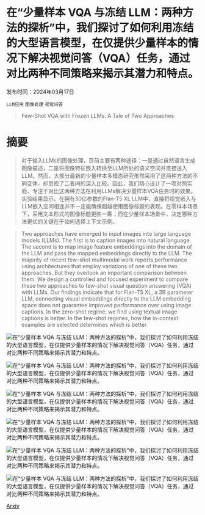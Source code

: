 # 在“少量样本 VQA 与冻结 LLM：两种方法的探析”中，我们探讨了如何利用冻结的大型语言模型，在仅提供少量样本的情况下解决视觉问答（VQA）任务，通过对比两种不同策略来揭示其潜力和特点。

发布时间：2024年03月17日

`LLM应用` `图像处理` `视觉问答`

> Few-Shot VQA with Frozen LLMs: A Tale of Two Approaches

# 摘要

> 对于输入LLMs的图像处理，目前主要有两种途径：一是通过自然语言生成图像描述，二是将图像特征嵌入转换至LLM所处的语义空间并直接送入LLM。然而，大部分最新的少量样本多模态研究虽然采用了这两种方法的不同变体，却忽视了二者间的深入比较。因此，我们精心设计了一项对照实验，专注于对比这两种方法在利用LLMs解决少量样本VQA任务时的效果。实验结果显示，在拥有30亿参数的Flan-T5 XL LLM中，直接将视觉嵌入与LLM嵌入空间相连并不一定能确保超越使用图像标题的表现。在零样本场景下，采用文本形式的图像标题更胜一筹；而在少量样本场景中，决定哪种方法更优的关键在于如何选择上下文示例。

> Two approaches have emerged to input images into large language models (LLMs). The first is to caption images into natural language. The second is to map image feature embeddings into the domain of the LLM and pass the mapped embeddings directly to the LLM. The majority of recent few-shot multimodal work reports performance using architectures that employ variations of one of these two approaches. But they overlook an important comparison between them. We design a controlled and focused experiment to compare these two approaches to few-shot visual question answering (VQA) with LLMs. Our findings indicate that for Flan-T5 XL, a 3B parameter LLM, connecting visual embeddings directly to the LLM embedding space does not guarantee improved performance over using image captions. In the zero-shot regime, we find using textual image captions is better. In the few-shot regimes, how the in-context examples are selected determines which is better.

![在“少量样本 VQA 与冻结 LLM：两种方法的探析”中，我们探讨了如何利用冻结的大型语言模型，在仅提供少量样本的情况下解决视觉问答（VQA）任务，通过对比两种不同策略来揭示其潜力和特点。](../../../paper_images/2403.11317/vqa_0.jpg)

![在“少量样本 VQA 与冻结 LLM：两种方法的探析”中，我们探讨了如何利用冻结的大型语言模型，在仅提供少量样本的情况下解决视觉问答（VQA）任务，通过对比两种不同策略来揭示其潜力和特点。](../../../paper_images/2403.11317/vqa_1.jpg)

![在“少量样本 VQA 与冻结 LLM：两种方法的探析”中，我们探讨了如何利用冻结的大型语言模型，在仅提供少量样本的情况下解决视觉问答（VQA）任务，通过对比两种不同策略来揭示其潜力和特点。](../../../paper_images/2403.11317/vqa_2.jpg)

![在“少量样本 VQA 与冻结 LLM：两种方法的探析”中，我们探讨了如何利用冻结的大型语言模型，在仅提供少量样本的情况下解决视觉问答（VQA）任务，通过对比两种不同策略来揭示其潜力和特点。](../../../paper_images/2403.11317/embedding-based.png)

![在“少量样本 VQA 与冻结 LLM：两种方法的探析”中，我们探讨了如何利用冻结的大型语言模型，在仅提供少量样本的情况下解决视觉问答（VQA）任务，通过对比两种不同策略来揭示其潜力和特点。](../../../paper_images/2403.11317/caption-based.png)

![在“少量样本 VQA 与冻结 LLM：两种方法的探析”中，我们探讨了如何利用冻结的大型语言模型，在仅提供少量样本的情况下解决视觉问答（VQA）任务，通过对比两种不同策略来揭示其潜力和特点。](../../../paper_images/2403.11317/snowflake.png)

[Arxiv](https://arxiv.org/abs/2403.11317)